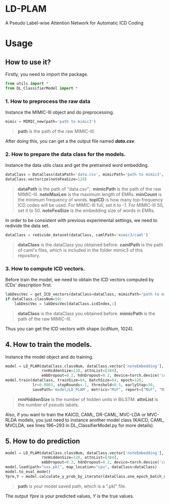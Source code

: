# LD-PLAM 
A Pseudo Label-wise Attention Network for Automatic ICD Coding

# Usage
## How to use it?
Firstly, you need to import the package.
```python
from utils import *
from DL_ClassifierModel import *
```
### 1. How to preprocess the raw data
Instance the MIMIC-III object and do preprocessing. 
```python
mimic = MIMIC_new(path='path to mimic3')
```
>**path** is the path of the raw MIMIC-III. 


After doing this, you can get a the output file named ***data.csv***. 
### 2. How to prepare the data class for the models. 
Instance the data utils class and get the pretrained word embedding. 
```python
dataClass = DataClass(dataPath='data.csv', mimicPath='path to mimic3', noteMaxLen=2500, minCount=2, topICD=-1)
dataClass.vectorize(noteFeaSize=128)
```
>**dataPath** is the path of "data.csv";.
>**mimicPath** is the path of the raw MIMIC-III.
>**noteMaxLen** is the maximum length of EMRs.
>**minCount** is the minimum frequency of words. 
>**topICD** is how many top-frequency ICD codes will be used. For MIMIC-III full, set it to -1. For MIMIC-III 50, set it to 50. 
>**noteFeaSize** is the embedding size of words in EMRs. 

In order to be consistent with previous experimental settings, we need to redivide the data set.
```python
dataClass = redivide_dataset(dataClass, camlPath='mimic3/caml')
```
>**dataClass** is the dataClass you obtained before. 
>**camlPath** is the path of caml's files, which is included in the folder mimic3 of this repository.

### 3. How to compute ICD vectors. 
Before train the model, we need to obtain the ICD vectors computed by ICDs' description first. 
```python
labDescVec = get_ICD_vectors(dataClass=dataClass, mimicPath="path to mimic3")
if dataClass.classNum=50:
    labDescVec = labDescVec[dataClass.icdIndex,:]
```
>**dataClass** is the dataClass you obtained before. 
>**mimicPath** is the path of the raw MIMIC-III.

Thus you can get the ICD vectors with shape (icdNum, 1024). 

## 4. How to train the models. 
Instance the model object and do training. 
```python
model = LD_PLAM(dataClass.classNum, dataClass.vector['noteEmbedding'], labDescVec, 
                rnnHiddenSize=128, attnList=[384], 
                embDropout=0.2, hdnDropout=0.2, device=torch.device('cuda:0'))
model.train(dataClass, trainSize=64, batchSize=64, epoch=128, 
            lr=0.0003, stopRounds=-1, threshold=0.5, earlyStop=30, 
            savePath='model/LD_PLAM', metrics="MiF", report=["MiF", "MiAUC", "P@5", "P@8"])
```
>**rnnHiddenSize** is the number of hidden units in BiLSTM. 
>**attnList** is the number of pseudo labels. 

Also, if you want to train the KAICD, CAML, DR-CAML, MVC-LDA or MVC-RLDA models, you just need to instance another model class (KAICD, CAML, MVCLDA, see lines 196~293 in DL_ClassifierModel.py for more details). 

## 5. How to do prediction
```python
model = LD_PLAM(dataClass.classNum, dataClass.vector['noteEmbedding'], labDescVec, 
                rnnHiddenSize=128, attnList=[384], 
                embDropout=0.2, hdnDropout=0.2, device=torch.device('cuda:0'))
model.load(path="xxx.pkl", map_location="cpu", dataClass=dataClass)
model.to_eval_mode()
Ypre,Y = model.calculate_y_prob_by_iterator(dataClass.one_epoch_batch_data_stream(batchSize=128, type='test', device=torch.device('cpu')))
```
>**path** is your model saved path, which is a ".pkl" file. 

The output *Ypre* is your predicted values, *Y* is the true values. 
